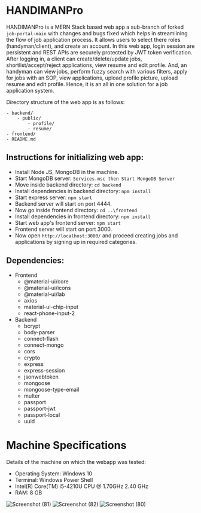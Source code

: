 # HANDIMANPro

HANDIMANPro is a MERN Stack based web app a sub-branch of forked `job-portal-main` with changes and  bugs fixed which helps in streamlining the flow of job application process. It allows users to select there roles (handyman/client), and create an account. In this web app, login session are persistent and REST APIs are securely protected by JWT token verification. After logging in, a client can create/delete/update jobs, shortlist/accept/reject applications, view resume and edit profile. And, an handyman can view jobs, perform fuzzy search with various filters, apply for jobs with an SOP, view applications, upload profile picture, upload resume and edit profile. Hence, it is an all in one solution for a job application system.


Directory structure of the web app is as follows:

```
- backend/
    - public/
        - profile/
        - resume/
- frontend/
- README.md
```

## Instructions for initializing web app:

- Install Node JS, MongoDB in the machine.
- Start MongoDB server: `Services.msc then Start MongoDB Server`
- Move inside backend directory: `cd backend`
- Install dependencies in backend directory: `npm install`
- Start express server: `npm start`
- Backend server will start on port 4444.
- Now go inside frontend directory: `cd ..\frontend`
- Install dependencies in frontend directory: `npm install`
- Start web app's frontend server: `npm start`
- Frontend server will start on port 3000.
- Now open `http://localhost:3000/` and proceed creating jobs and applications by signing up in required categories.

## Dependencies:

- Frontend
  - @material-ui/core
  - @material-ui/icons
  - @material-ui/lab
  - axios
  - material-ui-chip-input
  - react-phone-input-2
- Backend
  - bcrypt
  - body-parser
  - connect-flash
  - connect-mongo
  - cors
  - crypto
  - express
  - express-session
  - jsonwebtoken
  - mongoose
  - mongoose-type-email
  - multer
  - passport
  - passport-jwt
  - passport-local
  - uuid

# Machine Specifications

Details of the machine on which the webapp was tested:

- Operating System: Windows 10
- Terminal: Windows Power Shell
- Intel(R) Core(TM) i5-4210U CPU @ 1.70GHz   2.40 GHz
- RAM: 8 GB


![Screenshot (81)](https://user-images.githubusercontent.com/64370903/208755668-9943e8d5-4ac9-4e0f-9ab0-2c05e18d2106.png)
![Screenshot (82)](https://user-images.githubusercontent.com/64370903/208757298-99750324-4c3f-43c6-a99b-8aa713a393a3.png)
![Screenshot (80)](https://user-images.githubusercontent.com/64370903/208755675-77f536b7-2313-4a95-a0e2-c0d81ac674e0.png)
